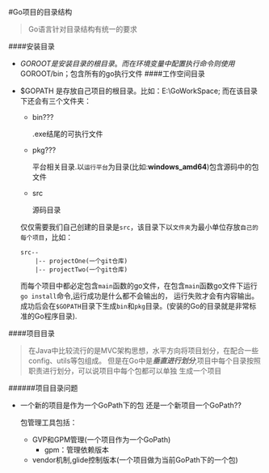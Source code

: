 #Go项目的目录结构
> Go语言针对目录结构有统一的要求

####安装目录
- $GOROOT
    是安装目录的根目录。而在环境变量中配置执行命令则使用$GOROOT/bin；包含所有的go执行文件
####工作空间目录
- $GOPATH
    是存放自己项目的根目录。比如：E:\GoWorkSpace;
    而在该目录下还会有三个文件夹：
    - bin???
    
        .exe结尾的可执行文件
    - pkg???
        
        平台相关目录.以`运行平台`为目录(比如:**windows_amd64**)包含源码中的包文件
    - src
        
        源码目录
    
    仅仅需要我们自己创建的目录是`src`，该目录下以`文件夹`为最小单位存放`自己的每个项目`，比如：
    ```
    src--
        |-- projectOne(一个git仓库)
        |-- projectTwo(一个git仓库)
    ```
    而每个项目中都必定包含`main`函数的go文件，在包含`main`函数go文件下运行`go install`命令,运行成功是什么都不会输出的，
    运行失败才会有内容输出。成功后会在`$GOPATH`目录下生成`bin`和`pkg`目录。(安装的Go的目录就是非常标准的Go程序目录).
    
 ####项目目录
 >在Java中比较流行的是MVC架构思想，水平方向将项目划分，在配合一些config、utils等包组成。
>但是在Go中是***垂直进行划分***,项目中每个目录按照职责进行划分，可以说项目中每个包都可以单独
>生成一个项目



######项目目录问题
- 一个新的项目是作为一个GoPath下的包 还是一个新项目一个GoPath??
 
   包管理工具包括：
   - GVP和GPM管理(一个项目作为一个GoPath)
        - gpm：管理依赖版本
   - vendor机制,glide控制版本(一个项目做为当前GoPath下的一个包)
   